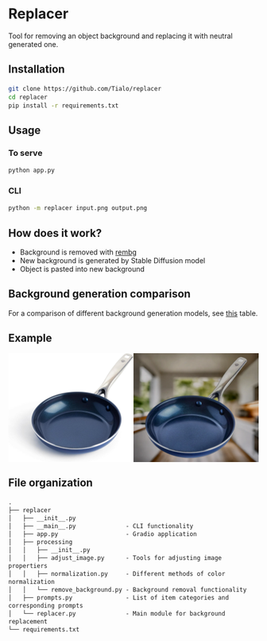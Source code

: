 # Replacer
Tool for removing an object background and replacing it with neutral generated one.

## Installation
```bash
git clone https://github.com/Tialo/replacer
cd replacer
pip install -r requirements.txt
```

## Usage

### To serve
```bash
python app.py
```

### CLI
```bash
python -m replacer input.png output.png
```

## How does it work?
* Background is removed with [rembg](https://github.com/danielgatis/rembg)
* New background is generated by Stable Diffusion model
* Object is pasted into new background

## Background generation comparison
For a comparison of different background generation models, see [this](data/comparison.md) table.


## Example
<div style="display: flex; justify-content: space-between;">
    <img src="data/pan.png" alt="pan" style="width: 50%;" />
    <img src="data/pan_output.png" alt="pan_out" style="width: 50%;" />
</div>


## File organization
```
.
├── replacer
│   ├── __init__.py
│   ├── __main__.py              - CLI functionality
│   ├── app.py                   - Gradio application
│   ├── processing
│   │   ├── __init__.py
│   │   ├── adjust_image.py      - Tools for adjusting image propertiers
│   │   ├── normalization.py     - Different methods of color normalization
│   │   └── remove_background.py - Background removal functionality
│   ├── prompts.py               - List of item categories and corresponding prompts
│   └── replacer.py              - Main module for background replacement
└── requirements.txt
```